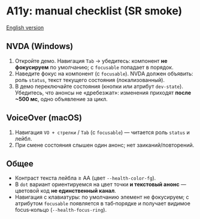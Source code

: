 # A11y: manual checklist (SR smoke)

[English version](./en/a11y-manual-checklist.md)

## NVDA (Windows)

1. Откройте демо. Навигация `Tab` → убедитесь: компонент **не фокусируем** по умолчанию; с `focusable` попадает в порядок.
2. Наведите фокус на компонент (с `focusable`). NVDA должен объявить: роль `status`, текст текущего состояния (локализованный).
3. В демо переключайте состояния (кнопки или атрибут `dev-state`). Убедитесь, что анонсы не «дребезжат»: изменения приходят **после ~500 мс**, одно объявление за цикл.

## VoiceOver (macOS)

1. Навигация `VO + стрелки` / `Tab` (с `focusable`) — читается роль `status` и лейбл.
2. При смене состояния слышен один анонс; нет заиканий/повторений.

## Общее

- Контраст текста лейбла ≥ AA (цвет `--health-color-fg`).
- В `dot` вариант ориентируемся на цвет точки **и текстовый анонс** — цветовой код **не единственный канал**.
- Навигация с клавиатуры: по умолчанию элемент не фокусируем; с атрибутом `focusable` появляется в таб‑порядке и получает видимое focus‑кольцо (`--health-focus-ring`).
